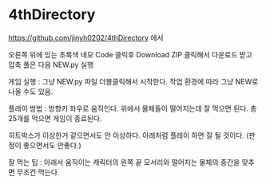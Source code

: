 # 4thDirectory

https://github.com/jinyh0202/4thDirectory 에서

오른쪽 위에 있는 초록색 네모 Code 클릭후 Download ZIP 클릭해서 다운로드 받고 압축 풀은 다음  NEW.py 실행

게임 실행 : 그냥 NEW.py 파일  더블클릭해서 시작한다. 작업 환경에 따라 그냥 NEW로 나올 수도 있음.

플레이 방법 : 방향키 좌우로 움직인다. 위에서 물체들이 떨어지는데 잘 먹으면 된다. 총 25개를 먹으면 게임이 종료된다.

히트박스가 이상한거 같으면서도 안 이상하다. 아래처럼 플레이 하면 잘 될 것이다. (판정이 좋으면서도 안좋다.)

 잘 먹는 팁 : 아래서 움직이는 캐릭터의 왼쪽 끝 모서리와 떨어지는 물체의 중간을 맞추면 무조건 먹는다.
